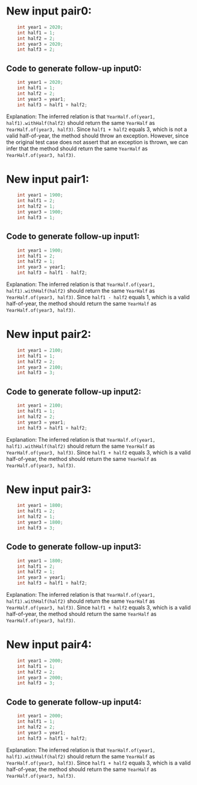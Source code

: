 # New input pair0:
```java
    int year1 = 2020;
    int half1 = 1;
    int half2 = 2;
    int year3 = 2020;
    int half3 = 2;
```
## Code to generate follow-up input0:
```java
    int year1 = 2020;
    int half1 = 1;
    int half2 = 2;
    int year3 = year1;
    int half3 = half1 + half2;
```
Explanation: The inferred relation is that `YearHalf.of(year1, half1).withHalf(half2)` should return the same `YearHalf` as `YearHalf.of(year3, half3)`. Since `half1 + half2` equals 3, which is not a valid half-of-year, the method should throw an exception. However, since the original test case does not assert that an exception is thrown, we can infer that the method should return the same `YearHalf` as `YearHalf.of(year3, half3)`.

# New input pair1:
```java
    int year1 = 1900;
    int half1 = 2;
    int half2 = 1;
    int year3 = 1900;
    int half3 = 1;
```
## Code to generate follow-up input1:
```java
    int year1 = 1900;
    int half1 = 2;
    int half2 = 1;
    int year3 = year1;
    int half3 = half1 - half2;
```
Explanation: The inferred relation is that `YearHalf.of(year1, half1).withHalf(half2)` should return the same `YearHalf` as `YearHalf.of(year3, half3)`. Since `half1 - half2` equals 1, which is a valid half-of-year, the method should return the same `YearHalf` as `YearHalf.of(year3, half3)`.

# New input pair2:
```java
    int year1 = 2100;
    int half1 = 1;
    int half2 = 2;
    int year3 = 2100;
    int half3 = 3;
```
## Code to generate follow-up input2:
```java
    int year1 = 2100;
    int half1 = 1;
    int half2 = 2;
    int year3 = year1;
    int half3 = half1 + half2;
```
Explanation: The inferred relation is that `YearHalf.of(year1, half1).withHalf(half2)` should return the same `YearHalf` as `YearHalf.of(year3, half3)`. Since `half1 + half2` equals 3, which is a valid half-of-year, the method should return the same `YearHalf` as `YearHalf.of(year3, half3)`.

# New input pair3:
```java
    int year1 = 1800;
    int half1 = 2;
    int half2 = 1;
    int year3 = 1800;
    int half3 = 3;
```
## Code to generate follow-up input3:
```java
    int year1 = 1800;
    int half1 = 2;
    int half2 = 1;
    int year3 = year1;
    int half3 = half1 + half2;
```
Explanation: The inferred relation is that `YearHalf.of(year1, half1).withHalf(half2)` should return the same `YearHalf` as `YearHalf.of(year3, half3)`. Since `half1 + half2` equals 3, which is a valid half-of-year, the method should return the same `YearHalf` as `YearHalf.of(year3, half3)`.

# New input pair4:
```java
    int year1 = 2000;
    int half1 = 1;
    int half2 = 2;
    int year3 = 2000;
    int half3 = 3;
```
## Code to generate follow-up input4:
```java
    int year1 = 2000;
    int half1 = 1;
    int half2 = 2;
    int year3 = year1;
    int half3 = half1 + half2;
```
Explanation: The inferred relation is that `YearHalf.of(year1, half1).withHalf(half2)` should return the same `YearHalf` as `YearHalf.of(year3, half3)`. Since `half1 + half2` equals 3, which is a valid half-of-year, the method should return the same `YearHalf` as `YearHalf.of(year3, half3)`.
